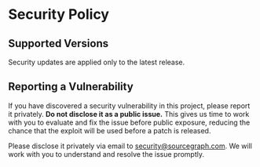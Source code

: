 # Security Policy

## Supported Versions

Security updates are applied only to the latest release.

## Reporting a Vulnerability

If you have discovered a security vulnerability in this project, please report it privately. **Do not disclose it as a public issue.** This gives us time to work with you to evaluate and fix the issue before public exposure, reducing the chance that the exploit will be used before a patch is released.

Please disclose it privately via email to security@sourcegraph.com. We will work with you to understand and resolve the issue promptly.

